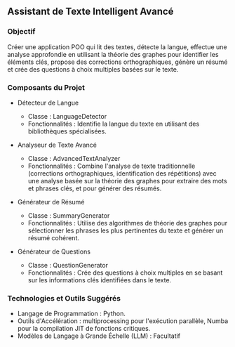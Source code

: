 ## Assistant de Texte Intelligent Avancé

### Objectif

Créer une application POO qui lit des textes, détecte la langue, effectue une analyse approfondie en utilisant la théorie des graphes pour identifier les éléments clés, propose des corrections orthographiques, génère un résumé et crée des questions à choix multiples basées sur le texte.

### Composants du Projet

- Détecteur de Langue
    - Classe : LanguageDetector
    - Fonctionnalités : Identifie la langue du texte en utilisant des bibliothèques spécialisées.

- Analyseur de Texte Avancé
    - Classe : AdvancedTextAnalyzer
    - Fonctionnalités : Combine l'analyse de texte traditionnelle (corrections orthographiques, identification des répétitions) avec une analyse basée sur la théorie des graphes pour extraire des mots et phrases clés, et pour générer des résumés.

- Générateur de Résumé
    - Classe : SummaryGenerator
    - Fonctionnalités : Utilise des algorithmes de théorie des graphes pour sélectionner les phrases les plus pertinentes du texte et générer un résumé cohérent.

- Générateur de Questions
    - Classe : QuestionGenerator
    - Fonctionnalités : Crée des questions à choix multiples en se basant sur les informations clés identifiées dans le texte.
 

### Technologies et Outils Suggérés
- Langage de Programmation : Python.
- Outils d'Accélération : multiprocessing pour l'exécution parallèle, Numba pour la compilation JIT de fonctions critiques.
- Modèles de Langage à Grande Échelle (LLM) : Facultatif
